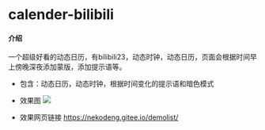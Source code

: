 # calender-bilibili

#### 介绍
一个超级好看的动态日历，有bilibili23，动态时钟，动态日历，页面会根据时间早上傍晚深夜添加蒙版，添加提示语等。

- 包含：动态日历，动态时钟，根据时间变化的提示语和暗色模式

- 效果图
![](https://7.dusays.com/2020/11/03/6b8d0bbc85475.png)

- 效果网页链接
https://nekodeng.gitee.io/demolist/
